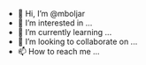 - 👋 Hi, I’m @mboljar
- 👀 I’m interested in ...
- 🌱 I’m currently learning ...
- 💞️ I’m looking to collaborate on ...
- 📫 How to reach me ...

<!---
mboljar/mboljar is a ✨ special ✨ repository because its `README.md` (this file) appears on your GitHub profile.
You can click the Preview link to take a look at your changes.
--->
